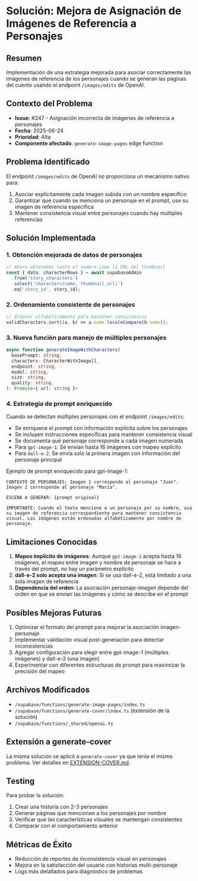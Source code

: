 # Solución: Mejora de Asignación de Imágenes de Referencia a Personajes

## Resumen
Implementación de una estrategia mejorada para asociar correctamente las imágenes de referencia de los personajes cuando se generan las páginas del cuento usando el endpoint `/images/edits` de OpenAI.

## Contexto del Problema
- **Issue**: #247 - Asignación incorrecta de imágenes de referencia a personajes
- **Fecha**: 2025-06-24
- **Prioridad**: Alta
- **Componente afectado**: `generate-image-pages` edge function

## Problema Identificado
El endpoint `/images/edits` de OpenAI no proporciona un mecanismo nativo para:
1. Asociar explícitamente cada imagen subida con un nombre específico
2. Garantizar que cuando se menciona un personaje en el prompt, use su imagen de referencia específica
3. Mantener consistencia visual entre personajes cuando hay múltiples referencias

## Solución Implementada

### 1. Obtención mejorada de datos de personajes
```typescript
// Ahora obtenemos tanto el nombre como la URL del thumbnail
const { data: characterRows } = await supabaseAdmin
  .from('story_characters')
  .select('characters(name, thumbnail_url)')
  .eq('story_id', story_id);
```

### 2. Ordenamiento consistente de personajes
```typescript
// Ordenar alfabéticamente para mantener consistencia
validCharacters.sort((a, b) => a.name.localeCompare(b.name));
```

### 3. Nueva función para manejo de múltiples personajes
```typescript
async function generateImageWithCharacters(
  basePrompt: string,
  characters: CharacterWithImage[],
  endpoint: string,
  model: string,
  size: string,
  quality: string,
): Promise<{ url: string }>
```

### 4. Estrategia de prompt enriquecido
Cuando se detectan múltiples personajes con el endpoint `/images/edits`:
- Se enriquece el prompt con información explícita sobre los personajes
- Se incluyen instrucciones específicas para mantener consistencia visual
- Se documenta qué personaje corresponde a cada imagen numerada
- Para `gpt-image-1`: Se envían hasta 16 imágenes con mapeo explícito
- Para `dall-e-2`: Se envía solo la primera imagen con información del personaje principal

Ejemplo de prompt enriquecido para gpt-image-1:
```
CONTEXTO DE PERSONAJES: Imagen 1 corresponde al personaje "Juan". Imagen 2 corresponde al personaje "María". 

ESCENA A GENERAR: {prompt original}

IMPORTANTE: Cuando el texto mencione a un personaje por su nombre, usa su imagen de referencia correspondiente para mantener consistencia visual. Las imágenes están ordenadas alfabéticamente por nombre de personaje.
```

## Limitaciones Conocidas
1. **Mapeo implícito de imágenes**: Aunque `gpt-image-1` acepta hasta 16 imágenes, el mapeo entre imagen y nombre de personaje se hace a través del prompt, no hay un parámetro explícito
2. **dall-e-2 solo acepta una imagen**: Si se usa dall-e-2, está limitado a una sola imagen de referencia
3. **Dependencia del orden**: La asociación personaje-imagen depende del orden en que se envían las imágenes y cómo se describe en el prompt

## Posibles Mejoras Futuras
1. Optimizar el formato del prompt para mejorar la asociación imagen-personaje
2. Implementar validación visual post-generación para detectar inconsistencias
3. Agregar configuración para elegir entre gpt-image-1 (múltiples imágenes) y dall-e-2 (una imagen)
4. Experimentar con diferentes estructuras de prompt para maximizar la precisión del mapeo

## Archivos Modificados
- `/supabase/functions/generate-image-pages/index.ts`
- `/supabase/functions/generate-cover/index.ts` (extensión de la solución)
- `/supabase/functions/_shared/openai.ts`

## Extensión a generate-cover
La misma solución se aplicó a `generate-cover` ya que tenía el mismo problema. Ver detalles en [EXTENSION-COVER.md](./EXTENSION-COVER.md).

## Testing
Para probar la solución:
1. Crear una historia con 2-3 personajes
2. Generar páginas que mencionen a los personajes por nombre
3. Verificar que las características visuales se mantengan consistentes
4. Comparar con el comportamiento anterior

## Métricas de Éxito
- Reducción de reportes de inconsistencia visual en personajes
- Mejora en la satisfacción del usuario con historias multi-personaje
- Logs más detallados para diagnóstico de problemas